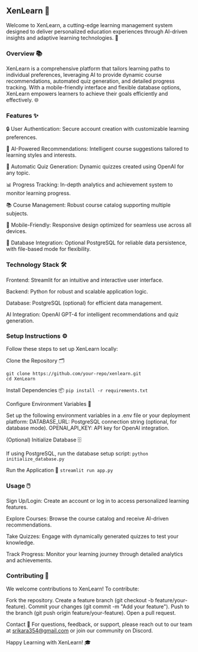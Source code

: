 ## XenLearn 🌟
Welcome to XenLearn, a cutting-edge learning management system designed to deliver personalized education experiences through AI-driven insights and adaptive learning technologies. 🚀
### Overview 📚
XenLearn is a comprehensive platform that tailors learning paths to individual preferences, leveraging AI to provide dynamic course recommendations, automated quiz generation, and detailed progress tracking. With a mobile-friendly interface and flexible database options, XenLearn empowers learners to achieve their goals efficiently and effectively. 🌐
### Features ✨

🔒 User Authentication: Secure account creation with customizable learning preferences.


🧠 AI-Powered Recommendations: Intelligent course suggestions tailored to learning styles and interests.


📝 Automatic Quiz Generation: Dynamic quizzes created using OpenAI for any topic.


📊 Progress Tracking: In-depth analytics and achievement system to monitor learning progress.


📚 Course Management: Robust course catalog supporting multiple subjects.


📱 Mobile-Friendly: Responsive design optimized for seamless use across all devices.


💾 Database Integration: Optional PostgreSQL for reliable data persistence, with file-based mode for flexibility.

### Technology Stack 🛠️

Frontend: Streamlit for an intuitive and interactive user interface.


Backend: Python for robust and scalable application logic.


Database: PostgreSQL (optional) for efficient data management.


AI Integration: OpenAI GPT-4 for intelligent recommendations and quiz generation.

### Setup Instructions ⚙️
Follow these steps to set up XenLearn locally:

Clone the Repository 🗂️
```
git clone https://github.com/your-repo/xenlearn.git
cd XenLearn
```

Install Dependencies 📦
`pip install -r requirements.txt`


Configure Environment Variables 🔑

Set up the following environment variables in a .env file or your deployment platform:
DATABASE_URL: PostgreSQL connection string (optional, for database mode).
OPENAI_API_KEY: API key for OpenAI integration.


(Optional) Initialize Database 🗄️

If using PostgreSQL, run the database setup script:
`python initialize_database.py`


Run the Application 🚀
`streamlit run app.py`

### Usage 🖱️

Sign Up/Login: Create an account or log in to access personalized learning features.


Explore Courses: Browse the course catalog and receive AI-driven recommendations.


Take Quizzes: Engage with dynamically generated quizzes to test your knowledge.


Track Progress: Monitor your learning journey through detailed analytics and achievements.

### Contributing 🤝
We welcome contributions to XenLearn! To contribute:

Fork the repository.
Create a feature branch (git checkout -b feature/your-feature).
Commit your changes (git commit -m "Add your feature").
Push to the branch (git push origin feature/your-feature).
Open a pull request.


Contact 📧
For questions, feedback, or support, please reach out to our team at srikara354@gmail.com or join our community on Discord.

Happy Learning with XenLearn! 🎓

